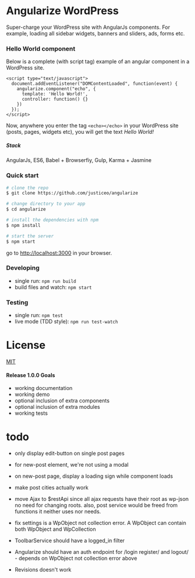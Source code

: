 # Angularize WordPress

Super-charge your WordPress site with AngularJs components. 
For example, loading all sidebar widgets, banners and sliders, ads, forms etc. 

### Hello World component
Below is a complete (with script tag) example of an angular component in a WordPress site.
```
<script type="text/javascript">
  document.addEventListener("DOMContentLoaded", function(event) {
    angularize.component("echo", {
      template: 'Hello World!',
      controller: function() {}
    })
  });
</script>
```
Now, anywhere you enter the tag `<echo></echo>` in your WordPress site (posts, pages, widgets etc), you will get the text *Hello World!*

##### Stack
AngularJs, ES6, Babel + Browserfiy, Gulp, Karma + Jasmine

### Quick start

```bash
# clone the repo
$ git clone https://github.com/justiceo/angularize

# change directory to your app
$ cd angularize

# install the dependencies with npm
$ npm install

# start the server
$ npm start
```

go to [http://localhost:3000](http://localhost:3000) in your browser.


### Developing

* single run: `npm run build`
* build files and watch: `npm start`

### Testing

* single run: `npm test`
* live mode (TDD style): `npm run test-watch`

# License

[MIT](/LICENSE)


#### Release 1.0.0 Goals
- working documentation
- working demo
- optional inclusion of extra components
- optional inclusion of extra modules
- working tests

todo
====
- only display edit-button on single post pages
- for new-post element, we're not using a modal
- on new-post page, display a loading sign while component loads
- make post cities actually work
- move Ajax to $restApi since all ajax requests have their root as wp-json no need for changing roots.
    also, post service would be freed from functions it neither uses nor needs.

- fix settings is a WpObject not collection error. A WpObject can contain both WpObject and WpCollection
- ToolbarService should have a logged_in filter
- Angularize should have an auth endpoint for /login register/ and logout/ - depends on WpObject not collection error above
- Revisions doesn't work